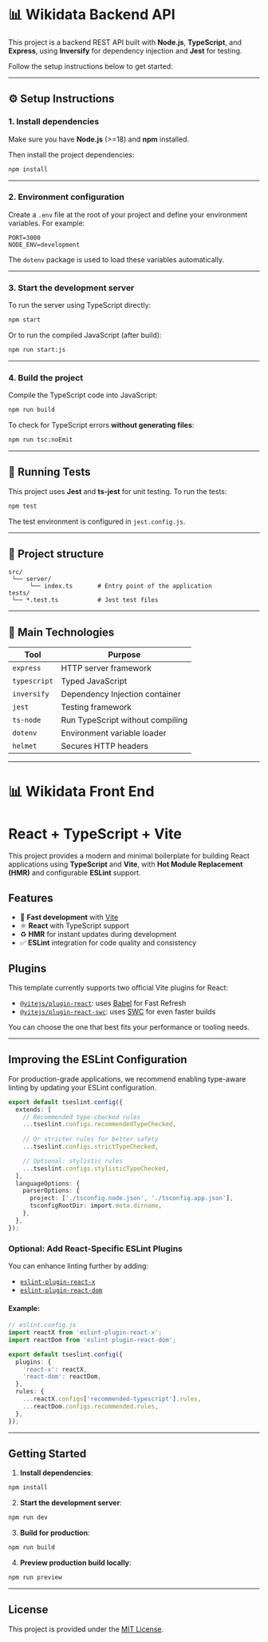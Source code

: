 
# 📊 Wikidata Backend API

This project is a backend REST API built with **Node.js**, **TypeScript**, and **Express**, using **Inversify** for dependency injection and **Jest** for testing.

Follow the setup instructions below to get started:

---

## ⚙️ Setup Instructions

### 1. Install dependencies
Make sure you have **Node.js** (>=18) and **npm** installed.

Then install the project dependencies:

```bash
npm install
```

---

### 2. Environment configuration
Create a `.env` file at the root of your project and define your environment variables. For example:

```
PORT=3000
NODE_ENV=development
```

The `dotenv` package is used to load these variables automatically.

---

### 3. Start the development server

To run the server using TypeScript directly:

```bash
npm start
```

Or to run the compiled JavaScript (after build):

```bash
npm run start:js
```

---

### 4. Build the project

Compile the TypeScript code into JavaScript:

```bash
npm run build
```

To check for TypeScript errors **without generating files**:

```bash
npm run tsc:noEmit
```

---

## 🧪 Running Tests

This project uses **Jest** and **ts-jest** for unit testing. To run the tests:

```bash
npm test
```

The test environment is configured in `jest.config.js`.

---

## 📁 Project structure

```
src/
 └── server/
      └── index.ts       # Entry point of the application
tests/
 └── *.test.ts           # Jest test files
```

---

## 🧩 Main Technologies

| Tool             | Purpose                         |
|------------------|----------------------------------|
| `express`        | HTTP server framework           |
| `typescript`     | Typed JavaScript                |
| `inversify`      | Dependency Injection container  |
| `jest`           | Testing framework               |
| `ts-node`        | Run TypeScript without compiling |
| `dotenv`         | Environment variable loader     |
| `helmet`         | Secures HTTP headers            |

---

# 📊 Wikidata  Front End


# React + TypeScript + Vite

This project provides a modern and minimal boilerplate for building React applications using **TypeScript** and **Vite**, with **Hot Module Replacement (HMR)** and configurable **ESLint** support.

## Features

* 🚀 **Fast development** with [Vite](https://vitejs.dev/)
* ⚛️ **React** with TypeScript support
* ♻️ **HMR** for instant updates during development
* ✅ **ESLint** integration for code quality and consistency

## Plugins

This template currently supports two official Vite plugins for React:

* [`@vitejs/plugin-react`](https://github.com/vitejs/vite-plugin-react): uses [Babel](https://babeljs.io/) for Fast Refresh
* [`@vitejs/plugin-react-swc`](https://github.com/vitejs/vite-plugin-react/blob/main/packages/plugin-react-swc): uses [SWC](https://swc.rs/) for even faster builds

You can choose the one that best fits your performance or tooling needs.

---

## Improving the ESLint Configuration

For production-grade applications, we recommend enabling type-aware linting by updating your ESLint configuration.

```ts
export default tseslint.config({
  extends: [
    // Recommended type-checked rules
    ...tseslint.configs.recommendedTypeChecked,
    
    // Or stricter rules for better safety
    ...tseslint.configs.strictTypeChecked,

    // Optional: stylistic rules
    ...tseslint.configs.stylisticTypeChecked,
  ],
  languageOptions: {
    parserOptions: {
      project: ['./tsconfig.node.json', './tsconfig.app.json'],
      tsconfigRootDir: import.meta.dirname,
    },
  },
});
```

### Optional: Add React-Specific ESLint Plugins

You can enhance linting further by adding:

* [`eslint-plugin-react-x`](https://github.com/Rel1cx/eslint-react/tree/main/packages/plugins/eslint-plugin-react-x)
* [`eslint-plugin-react-dom`](https://github.com/Rel1cx/eslint-react/tree/main/packages/plugins/eslint-plugin-react-dom)

#### Example:

```ts
// eslint.config.js
import reactX from 'eslint-plugin-react-x';
import reactDom from 'eslint-plugin-react-dom';

export default tseslint.config({
  plugins: {
    'react-x': reactX,
    'react-dom': reactDom,
  },
  rules: {
    ...reactX.configs['recommended-typescript'].rules,
    ...reactDom.configs.recommended.rules,
  },
});
```

---

## Getting Started

1. **Install dependencies**:

```bash
npm install
```

2. **Start the development server**:

```bash
npm run dev
```

3. **Build for production**:

```bash
npm run build
```

4. **Preview production build locally**:

```bash
npm run preview
```

---

## License

This project is provided under the [MIT License](LICENSE).
